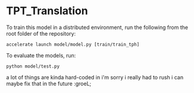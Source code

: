 # TPT_Translation

To train this model in a distributed environment, run the following from the root folder of the repository:

```
accelerate launch model/model.py [train/train_tph]
```

To evaluate the models, run:

```
python model/test.py
```

a lot of things are kinda hard-coded in i'm sorry i really had to rush i can maybe fix that in the future :groeL;
